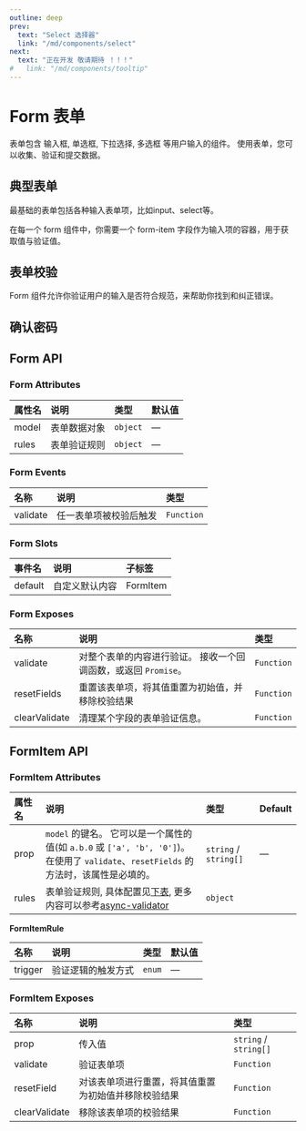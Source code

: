```yaml
---
outline: deep
prev:
  text: "Select 选择器"
  link: "/md/components/select"
next:
  text: "正在开发 敬请期待 ！！！"
#   link: "/md/components/tooltip"
---
```


# Form 表单

表单包含 输入框, 单选框, 下拉选择, 多选框 等用户输入的组件。 使用表单，您可以收集、验证和提交数据。

## 典型表单

最基础的表单包括各种输入表单项，比如input、select等。

在每一个 form 组件中，你需要一个 form-item 字段作为输入项的容器，用于获取值与验证值。

<preview path="../../demo/Form/Basic.vue" title="基础用法" description="Form 组件基础用法"></preview>

## 表单校验

Form 组件允许你验证用户的输入是否符合规范，来帮助你找到和纠正错误。
<preview path="../../demo/Form/Validator.vue" title="基础用法" description="Form 组件基础用法"></preview>

## 确认密码

<preview path="../../demo/Form/Confirm.vue" title="基础用法" description="Form 组件基础用法"></preview>

## Form API

### Form Attributes

| 属性名 | 说明         | 类型     | 默认值 |
| :----- | :----------- | :------- | :----- |
| model  | 表单数据对象 | `object` | —      |
| rules  | 表单验证规则 | `object` | —      |

### Form Events

| 名称     | 说明                   | 类型       |
| :------- | :--------------------- | :--------- |
| validate | 任一表单项被校验后触发 | `Function` |

### Form Slots

| 事件名  | 说明           | 子标签   |
| :------ | :------------- | :------- |
| default | 自定义默认内容 | FormItem |

### Form Exposes

| 名称          | 说明                                                         | 类型       |
| :------------ | :----------------------------------------------------------- | :--------- |
| validate      | 对整个表单的内容进行验证。 接收一个回调函数，或返回 `Promise`。 | `Function` |
| resetFields   | 重置该表单项，将其值重置为初始值，并移除校验结果             | `Function` |
| clearValidate | 清理某个字段的表单验证信息。                                 | `Function` |

## FormItem API

### FormItem Attributes

| 属性名 | 说明                                                         | 类型                  | Default |
| :----- | :----------------------------------------------------------- | :-------------------- | :------ |
| prop   | `model` 的键名。 它可以是一个属性的值(如 `a.b.0` 或 `['a', 'b', '0']`)。 在使用了 `validate`、`resetFields` 的方法时，该属性是必填的。 | `string` / `string[]` | —       |
| rules  | 表单验证规则, 具体配置见[下表](https://element-plus.org/zh-CN/component/form.html#formitemrule), 更多内容可以参考[async-validator](https://github.com/yiminghe/async-validator) | `object`              |         |

**FormItemRule**

| 名称    | 说明               | 类型   | 默认值 |
| :------ | :----------------- | :----- | :----- |
| trigger | 验证逻辑的触发方式 | `enum` | —      |

### FormItem Exposes

| 名称          | 说明                                                 | 类型                  |
| :------------ | :--------------------------------------------------- | :-------------------- |
| prop          | 传入值                                               | `string` / `string[]` |
| validate      | 验证表单项                                           | `Function`            |
| resetField    | 对该表单项进行重置，将其值重置为初始值并移除校验结果 | `Function`            |
| clearValidate | 移除该表单项的校验结果                               | `Function`            |